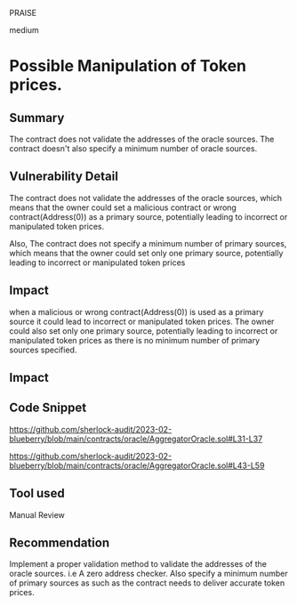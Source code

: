 PRAISE

medium

# Possible Manipulation of Token prices.

## Summary
The contract does not validate the addresses of the oracle sources. 
The contract doesn't also specify a minimum number of oracle sources.
## Vulnerability Detail
The contract does not validate the addresses of the oracle sources, which means that the owner could set a malicious contract or wrong contract(Address(0)) as a primary source, potentially leading to incorrect or manipulated token prices.

Also, The contract does not specify a minimum number of primary sources, which means that the owner could set only one primary source, potentially leading to incorrect or manipulated token prices
## Impact
when a malicious or wrong contract(Address(0)) is used as a primary source it could lead to incorrect or manipulated token prices.
The owner could also set only one primary source, potentially leading to incorrect or manipulated token prices as there is no minimum number of primary sources specified.

## Impact
## Code Snippet
https://github.com/sherlock-audit/2023-02-blueberry/blob/main/contracts/oracle/AggregatorOracle.sol#L31-L37

https://github.com/sherlock-audit/2023-02-blueberry/blob/main/contracts/oracle/AggregatorOracle.sol#L43-L59

## Tool used

Manual Review

## Recommendation
Implement a proper validation method to validate the addresses of the oracle sources. i.e A zero address checker.
Also specify a minimum number of primary sources as such as the contract needs to deliver accurate token prices.